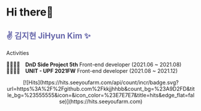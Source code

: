 # Hi there👋
<h2 style="color:#6868ab"> ✌ 김지현 JiHyun Kim ✨ </h2>

Activities

👨‍👩‍👧‍👦&emsp;**DnD Side Project 5th** Front-end developer (2021.06 ~ 2021.08)
👨‍👩‍👧‍👦&emsp;**UNIT - UPF 2021FW** Front-end developer (2021.08 ~ 2021.12)
<br>
<div align="center">
  [![Hits](https://hits.seeyoufarm.com/api/count/incr/badge.svg?url=https%3A%2F%2Fgithub.com%2Fkkjjhhbb&count_bg=%23A9D2FD&title_bg=%23555555&icon=&icon_color=%23E7E7E7&title=hits&edge_flat=false)](https://hits.seeyoufarm.com)
</div>
